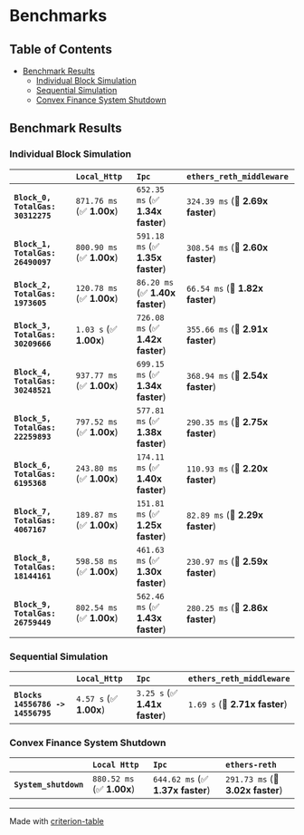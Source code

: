# Benchmarks

## Table of Contents

- [Benchmark Results](#benchmark-results)
    - [Individual Block Simulation](#individual-block-simulation)
    - [Sequential Simulation](#sequential-simulation)
    - [Convex Finance System Shutdown](#convex-finance-system-shutdown)

## Benchmark Results

### Individual Block Simulation

|                                   | `Local_Http`              | `Ipc`                            | `ethers_reth_middleware`           |
|:----------------------------------|:--------------------------|:---------------------------------|:---------------------------------- |
| **`Block_0, TotalGas: 30312275`** | `871.76 ms` (✅ **1.00x**) | `652.35 ms` (✅ **1.34x faster**) | `324.39 ms` (🚀 **2.69x faster**)   |
| **`Block_1, TotalGas: 26490097`** | `800.90 ms` (✅ **1.00x**) | `591.18 ms` (✅ **1.35x faster**) | `308.54 ms` (🚀 **2.60x faster**)   |
| **`Block_2, TotalGas: 1973605`**  | `120.78 ms` (✅ **1.00x**) | `86.20 ms` (✅ **1.40x faster**)  | `66.54 ms` (🚀 **1.82x faster**)    |
| **`Block_3, TotalGas: 30209666`** | `1.03 s` (✅ **1.00x**)    | `726.08 ms` (✅ **1.42x faster**) | `355.66 ms` (🚀 **2.91x faster**)   |
| **`Block_4, TotalGas: 30248521`** | `937.77 ms` (✅ **1.00x**) | `699.15 ms` (✅ **1.34x faster**) | `368.94 ms` (🚀 **2.54x faster**)   |
| **`Block_5, TotalGas: 22259893`** | `797.52 ms` (✅ **1.00x**) | `577.81 ms` (✅ **1.38x faster**) | `290.35 ms` (🚀 **2.75x faster**)   |
| **`Block_6, TotalGas: 6195368`**  | `243.80 ms` (✅ **1.00x**) | `174.11 ms` (✅ **1.40x faster**) | `110.93 ms` (🚀 **2.20x faster**)   |
| **`Block_7, TotalGas: 4067167`**  | `189.87 ms` (✅ **1.00x**) | `151.81 ms` (✅ **1.25x faster**) | `82.89 ms` (🚀 **2.29x faster**)    |
| **`Block_8, TotalGas: 18144161`** | `598.58 ms` (✅ **1.00x**) | `461.63 ms` (✅ **1.30x faster**) | `230.97 ms` (🚀 **2.59x faster**)   |
| **`Block_9, TotalGas: 26759449`** | `802.54 ms` (✅ **1.00x**) | `562.46 ms` (✅ **1.43x faster**) | `280.25 ms` (🚀 **2.86x faster**)   |

### Sequential Simulation

|                                   | `Local_Http`           | `Ipc`                         | `ethers_reth_middleware`           |
|:----------------------------------|:-----------------------|:------------------------------|:---------------------------------- |
| **`Blocks 14556786 -> 14556795`** | `4.57 s` (✅ **1.00x**) | `3.25 s` (✅ **1.41x faster**) | `1.69 s` (🚀 **2.71x faster**)      |

### Convex Finance System Shutdown

|                       | `Local Http`              | `Ipc`                            | `ethers-reth`                     |
|:----------------------|:--------------------------|:---------------------------------|:--------------------------------- |
| **`System_shutdown`** | `880.52 ms` (✅ **1.00x**) | `644.62 ms` (✅ **1.37x faster**) | `291.73 ms` (🚀 **3.02x faster**)  |

---
Made with [criterion-table](https://github.com/nu11ptr/criterion-table)

